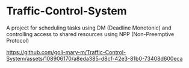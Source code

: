 # Traffic-Control-System
A project for scheduling tasks using DM (Deadline Monotonic) and controlling access to shared resources using NPP (Non-Preemptive Protocol)


https://github.com/goli-mary-m/Traffic-Control-System/assets/108906170/a8eda385-d8cf-42e3-81b0-73408d600eca
